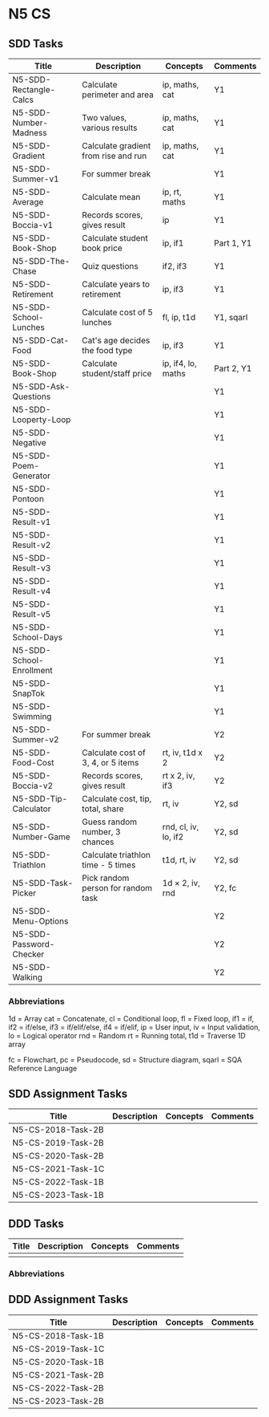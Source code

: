 # N5 CS

## SDD Tasks

| Title                    | Description                          | Concepts              | Comments |
| -----                    | -----------                          | --------              | -------- |
| N5-SDD-Rectangle-Calcs   | Calculate perimeter and area         | ip, maths, cat        | Y1 |
| N5-SDD-Number-Madness    | Two values, various results          | ip, maths, cat        | Y1 |
| N5-SDD-Gradient          | Calculate gradient from rise and run | ip, maths, cat        | Y1 |
| N5-SDD-Summer-v1         | For summer break                     |                       | Y1 |
| N5-SDD-Average           | Calculate mean                       | ip, rt, maths         | Y1 |
| N5-SDD-Boccia-v1         | Records scores, gives result         | ip                    | Y1 |
| N5-SDD-Book-Shop         | Calculate student book price         | ip, if1               | Part 1, Y1 |
| N5-SDD-The-Chase         | Quiz questions                       | if2, if3              | Y1 |
| N5-SDD-Retirement        | Calculate years to retirement        | ip, if3               | Y1 |
| N5-SDD-School-Lunches    | Calculate cost of 5 lunches          | fl, ip, t1d           | Y1, sqarl |
| N5-SDD-Cat-Food          | Cat's age decides the food type      | ip, if3               | Y1 |
| N5-SDD-Book-Shop         | Calculate student/staff price        | ip, if4, lo, maths    | Part 2, Y1 |
| N5-SDD-Ask-Questions     | | | Y1 |
| N5-SDD-Looperty-Loop     | | | Y1 |
| N5-SDD-Negative          | | | Y1 |
| N5-SDD-Poem-Generator    | | | Y1 |
| N5-SDD-Pontoon           | | | Y1 |
| N5-SDD-Result-v1         | | | Y1 |
| N5-SDD-Result-v2         | | | Y1 |
| N5-SDD-Result-v3         | | | Y1 |
| N5-SDD-Result-v4         | | | Y1 |
| N5-SDD-Result-v5         | | | Y1 |
| N5-SDD-School-Days       | | | Y1 |
| N5-SDD-School-Enrollment | | | Y1 |
| N5-SDD-SnapTok           | | | Y1 |
| N5-SDD-Swimming          | | | Y1 |
| N5-SDD-Summer-v2         | For summer break                     |                       | Y2 |
| N5-SDD-Food-Cost         | Calculate cost of 3, 4, or 5 items   | rt, iv, t1d x 2       | Y2 |
| N5-SDD-Boccia-v2         | Records scores, gives result         | rt x 2, iv, if3       | Y2 |
| N5-SDD-Tip-Calculator    | Calculate cost, tip, total, share    | rt, iv                | Y2, sd |
| N5-SDD-Number-Game       | Guess random number, 3 chances       | rnd, cl, iv, lo, if2  | Y2, sd |
| N5-SDD-Triathlon         | Calculate triathlon time - 5 times   | t1d, rt, iv           | Y2, sd |
| N5-SDD-Task-Picker       | Pick random person for random task   | 1d &times; 2, iv, rnd | Y2, fc |
| N5-SDD-Menu-Options      | | | Y2 |
| N5-SDD-Password-Checker  | | | Y2 |
| N5-SDD-Walking           | | | Y2 |

### Abbreviations

1d = Array
cat = Concatenate,
cl = Conditional loop,
fl = Fixed loop,
if1 = if,
if2 = if/else,
if3 = if/elif/else,
if4 = if/elif,
ip = User input,
iv = Input validation,
lo = Logical operator
rnd = Random
rt = Running total,
t1d = Traverse 1D array

fc = Flowchart,
pc = Pseudocode,
sd = Structure diagram,
sqarl = SQA Reference Language

## SDD Assignment Tasks

| Title              | Description | Concepts | Comments |
| -----              | ----------- | -------- | -------- |
| N5-CS-2018-Task-2B | | | |
| N5-CS-2019-Task-2B | | | |
| N5-CS-2020-Task-2B | | | |
| N5-CS-2021-Task-1C | | | |
| N5-CS-2022-Task-1B | | | |
| N5-CS-2023-Task-1B | | | |

## DDD Tasks

| Title         | Description | Concepts | Comments |
| -----         | ----------- | -------- | -------- |
| | | | |

### Abbreviations

## DDD Assignment Tasks

| Title              | Description | Concepts | Comments |
| -----              | ----------- | -------- | -------- |
| N5-CS-2018-Task-1B | | | |
| N5-CS-2019-Task-1C | | | |
| N5-CS-2020-Task-1B | | | |
| N5-CS-2021-Task-2B | | | |
| N5-CS-2022-Task-2B | | | |
| N5-CS-2023-Task-2B | | | |
